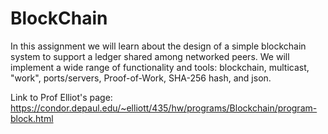 # BlockChain

In this assignment we will learn about the design of a simple blockchain system to support a ledger shared among networked peers. We will implement a wide range of functionality and tools: blockchain, multicast, "work", ports/servers, Proof-of-Work, SHA-256 hash, and json.

Link to Prof Elliot's page: https://condor.depaul.edu/~elliott/435/hw/programs/Blockchain/program-block.html
